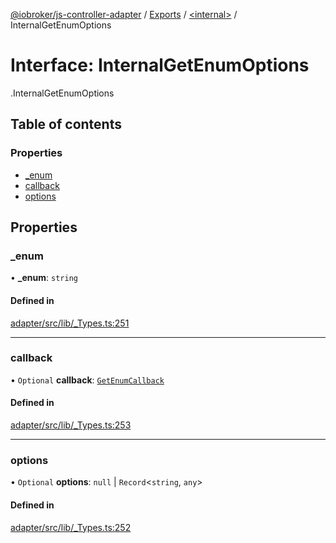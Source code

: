 [@iobroker/js-controller-adapter](../README.md) / [Exports](../modules.md) / [<internal\>](../modules/internal_.md) / InternalGetEnumOptions

# Interface: InternalGetEnumOptions

[<internal>](../modules/internal_.md).InternalGetEnumOptions

## Table of contents

### Properties

- [\_enum](internal_.InternalGetEnumOptions.md#_enum)
- [callback](internal_.InternalGetEnumOptions.md#callback)
- [options](internal_.InternalGetEnumOptions.md#options)

## Properties

### \_enum

• **\_enum**: `string`

#### Defined in

[adapter/src/lib/_Types.ts:251](https://github.com/ioBroker/ioBroker.js-controller/blob/da5874cc/packages/adapter/src/lib/_Types.ts#L251)

___

### callback

• `Optional` **callback**: [`GetEnumCallback`](../modules/internal_.md#getenumcallback)

#### Defined in

[adapter/src/lib/_Types.ts:253](https://github.com/ioBroker/ioBroker.js-controller/blob/da5874cc/packages/adapter/src/lib/_Types.ts#L253)

___

### options

• `Optional` **options**: ``null`` \| `Record`<`string`, `any`\>

#### Defined in

[adapter/src/lib/_Types.ts:252](https://github.com/ioBroker/ioBroker.js-controller/blob/da5874cc/packages/adapter/src/lib/_Types.ts#L252)
